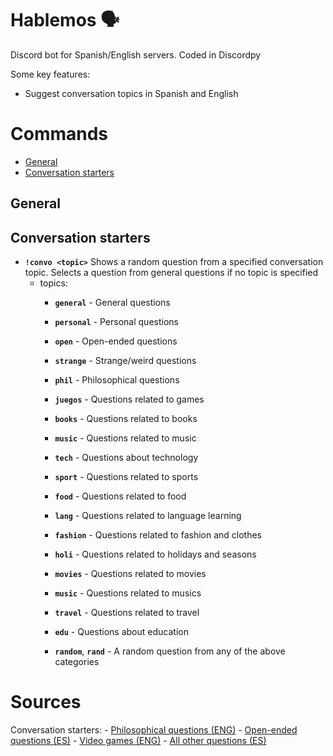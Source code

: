 # Hablemos 🗣

Discord bot for Spanish/English servers. Coded in Discordpy

Some key features:

- Suggest conversation topics in Spanish and English


# Commands
- [General](#general)
- [Conversation starters](#conversation-starters)

## General
## Conversation starters
- **`!convo <topic>`** Shows a random question from a specified conversation topic. Selects a question from general questions if no topic is specified
    - topics:
        - **`general`** - General questions
        - **`personal`** - Personal questions
        - **`open`** - Open-ended questions  
        - **`strange`** - Strange/weird questions
        - **`phil`** - Philosophical questions
        
        - **`juegos`** - Questions related to games
        - **`books`** - Questions related to books
        - **`music`** - Questions related to music
        - **`tech`** - Questions about technology
        - **`sport`** - Questions related to sports
        - **`food`** - Questions related to food
        - **`lang`** - Questions related to language learning
        - **`fashion`** - Questions related to fashion and clothes
        - **`holi`** - Questions related to holidays and seasons
        - **`movies`** - Questions related to movies
        - **`music`** - Questions related to musics
        - **`travel`** - Questions related to travel
        - **`edu`** - Questions about education
                
        - **`random`**, **`rand`** - A random question from any of the above categories
    
# Sources
Conversation starters:
    - [Philosophical questions (ENG)](https://conversationstartersworld.com/philosophical-questions/)
    - [Open-ended questions (ES)](https://mundodepreguntas.com/preguntas-abiertas/)
    - [Video games (ENG)](https://levelskip.com/community/fun-video-game-related-questions-to-ask)
    - [All other questions (ES)](https://mundodepreguntas.com/preguntas/)
